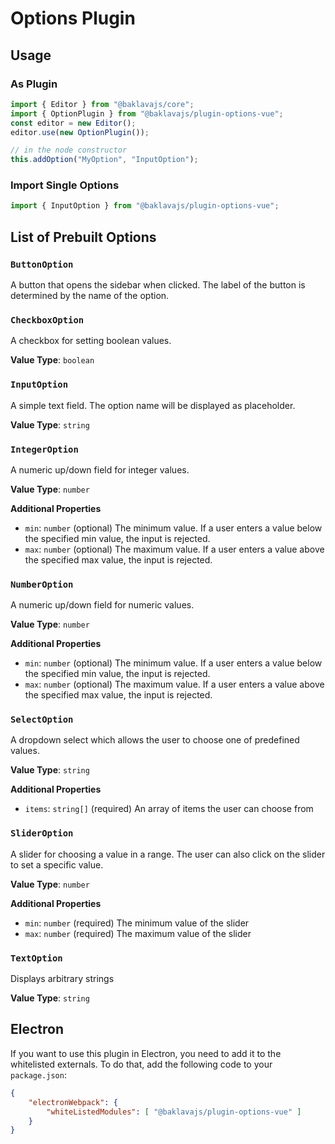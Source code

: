 # Options Plugin

## Usage

### As Plugin
```js
import { Editor } from "@baklavajs/core";
import { OptionPlugin } from "@baklavajs/plugin-options-vue";
const editor = new Editor();
editor.use(new OptionPlugin());

// in the node constructor
this.addOption("MyOption", "InputOption");
```

### Import Single Options
```js
import { InputOption } from "@baklavajs/plugin-options-vue";
```

## List of Prebuilt Options

### `ButtonOption`
A button that opens the sidebar when clicked. The label of the button is determined by the name of the option.


### `CheckboxOption`
A checkbox for setting boolean values.

**Value Type**: `boolean`


### `InputOption`
A simple text field. The option name will be displayed as placeholder.

**Value Type**: `string`


### `IntegerOption`
A numeric up/down field for integer values.

**Value Type**: `number`

**Additional Properties**
* `min`: `number` (optional) The minimum value. If a user enters a value below the specified min value, the input is rejected.
* `max`: `number` (optional) The maximum value. If a user enters a value above the specified max value, the input is rejected.


### `NumberOption`
A numeric up/down field for numeric values.

**Value Type**: `number`

**Additional Properties**
* `min`: `number` (optional) The minimum value. If a user enters a value below the specified min value, the input is rejected.
* `max`: `number` (optional) The maximum value. If a user enters a value above the specified max value, the input is rejected.


### `SelectOption`
A dropdown select which allows the user to choose one of predefined values.

**Value Type**: `string`

**Additional Properties**
* `items`: `string[]` (required) An array of items the user can choose from


### `SliderOption`
A slider for choosing a value in a range. The user can also click on the slider to set a specific value.

**Value Type**: `number`

**Additional Properties**
* `min`: `number` (required) The minimum value of the slider
* `max`: `number` (required) The maximum value of the slider


### `TextOption`
Displays arbitrary strings

**Value Type**: `string`


## Electron
If you want to use this plugin in Electron, you need to add it to the whitelisted externals.
To do that, add the following code to your `package.json`:
```json
{
    "electronWebpack": {
        "whiteListedModules": [ "@baklavajs/plugin-options-vue" ]
    }
}
```